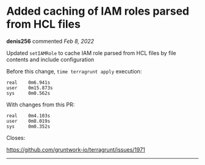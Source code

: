 # Added caching of  IAM roles parsed from HCL files

**denis256** commented *Feb 8, 2022*

Updated `setIAMRole` to cache IAM role parsed from HCL files by file contents and include configuration

Before this change, `time terragrunt apply` execution:
```
real    0m6.941s
user    0m15.873s
sys     0m0.562s
```

With changes from this PR:
```
real    0m4.103s
user    0m8.019s
sys     0m0.352s
```

Closes:

https://github.com/gruntwork-io/terragrunt/issues/1971
<br />
***



